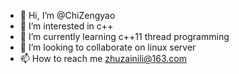 - 👋 Hi, I’m @ChiZengyao
- 👀 I’m interested in c++
- 🌱 I’m currently learning c++11 thread programming
- 💞️ I’m looking to collaborate on linux server
- 📫 How to reach me zhuzainili@163.com

<!---
ChiZengyao/ChiZengyao is a ✨ special ✨ repository because its `README.md` (this file) appears on your GitHub profile.
You can click the Preview link to take a look at your changes.
--->
